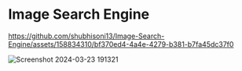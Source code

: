 # Image Search Engine







https://github.com/shubhisoni13/Image-Search-Engine/assets/158834310/bf370ed4-4a4e-4279-b381-b7fa45dc37f0


![Screenshot 2024-03-23 191321](https://github.com/shubhisoni13/Image-Search-Engine/assets/158834310/1b56f27a-9bc5-4fd4-be44-d99741def78f)
